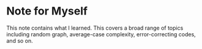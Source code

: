 # Note for Myself
This note contains what I learned.
This covers a broad range of topics including random graph, average-case complexity, error-correcting codes, and so on.
